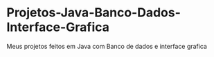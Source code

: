 # Projetos-Java-Banco-Dados-Interface-Grafica
Meus projetos feitos em Java com Banco de dados e interface grafica
